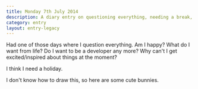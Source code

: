 ```yaml
---
title: Monday 7th July 2014
description: A diary entry on questioning everything, needing a break, and cute bunnies
category: entry
layout: entry-legacy
---
```


Had one of those days where I question everything. Am I happy? What do I want from life? Do I want to be a developer any more? Why can't I get excited/inspired about things at the moment?

I think I need a holiday.

I don't know how to draw this, so here are some cute bunnies.

